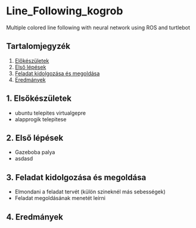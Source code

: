 # Line_Following_kogrob
Multiple colored line following with neural network using ROS and turtlebot
## Tartalomjegyzék
1. [Előkészületek](##1.-előkészületek)  
2. [Első lépések](##Első-lépések)  
3. [Feladat kidolgozása és megoldása](##Teszt-a-valódi-roboton)
4. [Eredmányek](##Turtlebot-MOGI)  
## 1. Elsőkészületek
- ubuntu telepites virtualgepre
- alapprogik telepitese
## 2. Első lépések
- Gazeboba palya
- asdasd
## 3. Feladat kidolgozása és megoldása
- Elmondani a feladat tervét (külön szineknél más sebességek)
- Feladat megoldásának menetét leírni
## 4. Eredmányek
